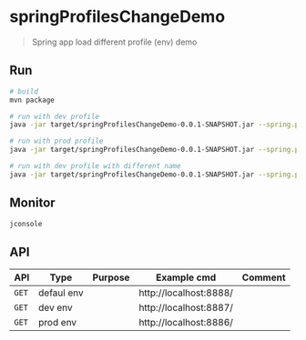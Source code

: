 # springProfilesChangeDemo
> Spring app load different profile (env) demo

## Run
```bash
# build
mvn package

# run with dev profile
java -jar target/springProfilesChangeDemo-0.0.1-SNAPSHOT.jar --spring.profiles.active=dev

# run with prod profile
java -jar target/springProfilesChangeDemo-0.0.1-SNAPSHOT.jar --spring.profiles.active=prod

# run with dev profile with different name
java -jar target/springProfilesChangeDemo-0.0.1-SNAPSHOT.jar --spring.profiles.active=dev --person.name=RYU
```

## Monitor
```bash
jconsole
```

## API

| API | Type | Purpose | Example cmd | Comment|
| ----- | -------- | ---- | ----- | ---- |
| `GET` | defaul env | | http://localhost:8888/ ||
| `GET` | dev env | | http://localhost:8887/ ||
| `GET` | prod env | | http://localhost:8886/ ||
